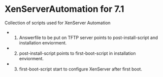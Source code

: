 # XenServerAutomation for 7.1
Collection of scripts used for XenServer Automation

- 1. Answerfile to be put on TFTP server points to post-install-script and installation enviorment.
- 2. post-install-script points to first-boot-script in installation enviorment.
- 3. first-boot-script start to configure XenServer after first boot.
